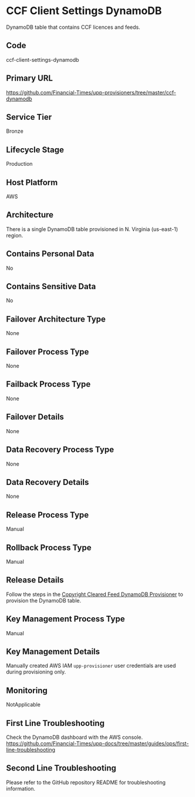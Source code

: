 <!--
    Written in the format prescribed by https://github.com/Financial-Times/runbook.md.
    Any future edits should abide by this format.
-->
# CCF Client Settings DynamoDB

DynamoDB table that contains CCF licences and feeds.

## Code

ccf-client-settings-dynamodb

## Primary URL

https://github.com/Financial-Times/upp-provisioners/tree/master/ccf-dynamodb

## Service Tier

Bronze

## Lifecycle Stage

Production

## Host Platform

AWS

## Architecture

There is a single DynamoDB table provisioned in N. Virginia (us-east-1) region.

## Contains Personal Data

No

## Contains Sensitive Data

No

<!-- Placeholder - remove HTML comment markers to activate
## Can Download Personal Data
Choose Yes or No

...or delete this placeholder if not applicable to this system
-->

<!-- Placeholder - remove HTML comment markers to activate
## Can Contact Individuals
Choose Yes or No

...or delete this placeholder if not applicable to this system
-->

## Failover Architecture Type

None

## Failover Process Type

None

## Failback Process Type

None

## Failover Details

None

## Data Recovery Process Type

None

## Data Recovery Details

None

## Release Process Type

Manual

## Rollback Process Type

Manual

## Release Details

Follow the steps in the [Copyright Cleared Feed DynamoDB Provisioner](https://github.com/Financial-Times/upp-provisioners/blob/master/ccf-dynamodb/README.md) to provision the DynamoDB table.

<!-- Placeholder - remove HTML comment markers to activate
## Heroku Pipeline Name
Enter descriptive text satisfying the following:
This is the name of the Heroku pipeline for this system. If you don't have a pipeline, this is the name of the app in Heroku. A pipeline is a group of Heroku apps that share the same codebase where each app in a pipeline represents the different stages in a continuous delivery workflow, i.e. staging, production.

...or delete this placeholder if not applicable to this system
-->

## Key Management Process Type

Manual

## Key Management Details

Manually created AWS IAM `upp-provisioner` user credentials are used during provisioning only.

## Monitoring

NotApplicable

## First Line Troubleshooting

Check the DynamoDB dashboard with the AWS console.
<https://github.com/Financial-Times/upp-docs/tree/master/guides/ops/first-line-troubleshooting>

## Second Line Troubleshooting

Please refer to the GitHub repository README for troubleshooting information.